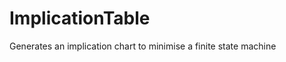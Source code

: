 ImplicationTable
================

Generates an implication chart to minimise a finite state machine
